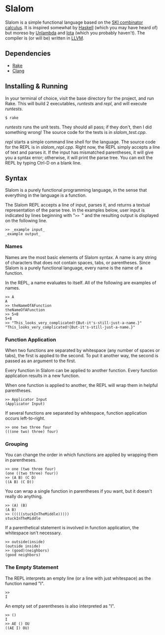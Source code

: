 Slalom
======

Slalom is a simple functional language based on the [SKI combinator calculus](http://en.wikipedia.org/wiki/SKI_combinator_calculus). It is inspired somewhat by [Haskell](http://www.haskell.org/haskellwiki/Haskell) (which you may have heard of) but moreso by [Unlambda](www.madore.org/~david/programs/unlambda/) and [Iota](http://webcache.googleusercontent.com/search?q=cache:ScjNltvRk70J:http://semarch.linguistics.fas.nyu.edu/barker/Iota/%2Biota+jot&hl=en&gbv=2&ct=clnk) (which you probably haven't). The compiler is (or will be) written in [LLVM](http://llvm.org).

Dependencies
------------

* [Rake](http://rake.rubyforge.org)
* [Clang](http://clang.llvm.org)

Installing & Running
--------------------

In your terminal of choice, visit the base directory for the project, and run Rake. This will build 2 executables, _runtests_ and _repl_, and will execute _runtests_.

    $ rake

_runtests_ runs the unit tests. They should all pass; if they don't, then I did something wrong! The source code for the tests is in _slalom\_test.cpp_.

_repl_ starts a simple command line shell for the language. The source code for the REPL is in _slalom\_repl.cpp_. Right now, the REPL simply accepts a line of text and parses it. If the input has mismatched parentheses, it will give you a syntax error; otherwise, it will print the parse tree. You can exit the REPL by typing Ctrl-D on a blank line.

Syntax
------

Slalom is a purely functional programming language, in the sense that everything in the language is a function.

The Slalom REPL accepts a line of input, parses it, and returns a textual representation of the parse tree. In the examples below, user input is indicated by lines beginning with "`>> `" and the resulting output is displayed on the following line.

    >> _example input_
    _example output_

### Names

Names are the most basic elements of Slalom syntax. A name is any string of characters that does not contain spaces, tabs, or parentheses. Since Slalom is a purely functional language, every name is the name of a function.

In the REPL, a name evaluates to itself. All of the following are examples of names.

    >> A
    A
    >> theNameOfAFunction
    theNameOfAFunction
    >> 5+8
    5+8
    >> "This_looks_very_complicated!{But-it's-still-just-a-name.}"
    "This_looks_very_complicated!{But-it's-still-just-a-name.}"

### Function Application

When two functions are separated by whitespace (any number of spaces or tabs), the first is applied to the second. To put it another way, the second is passed as an argument to the first.

Every function in Slalom can be applied to another function. Every function application results in a new function.

When one function is applied to another, the REPL will wrap them in helpful parentheses.

    >> Applicator Input
    (Applicator Input)

If several functions are separated by whitespace, function application occurs left-to-right.

    >> one two three four
    (((one two) three) four)

### Grouping

You can change the order in which functions are applied by wrapping them in parentheses.

    >> one (two three four)
    (one ((two three) four))
    >> (A B) (C D)
    ((A B) (C D))

You can wrap a single function in parentheses if you want, but it doesn't really do anything.

    >> (A) (B)
    (A B)
    >> (((((stuckInTheMiddle)))))
    stuckInTheMiddle

If a parenthetical statement is involved in function application, the whitespace isn't necessary.

    >> outside(inside)
    (outside inside)
    >> (good)(neighbors)
    (good neighbors)

### The Empty Statement

The REPL interprets an empty line (or a line with just whitespace) as the function named "I".

    >> 
    I

An empty set of parentheses is also interpreted as "I".

    >> ()
    I
    >> AE () OU
    ((AE I) OU)
